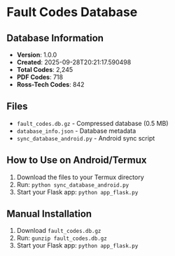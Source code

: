 # Fault Codes Database

## Database Information
- **Version**: 1.0.0
- **Created**: 2025-09-28T20:21:17.590498
- **Total Codes**: 2,245
- **PDF Codes**: 718
- **Ross-Tech Codes**: 842

## Files
- `fault_codes.db.gz` - Compressed database (0.5 MB)
- `database_info.json` - Database metadata
- `sync_database_android.py` - Android sync script

## How to Use on Android/Termux

1. Download the files to your Termux directory
2. Run: `python sync_database_android.py`
3. Start your Flask app: `python app_flask.py`

## Manual Installation
1. Download `fault_codes.db.gz`
2. Run: `gunzip fault_codes.db.gz`
3. Start your Flask app: `python app_flask.py`
